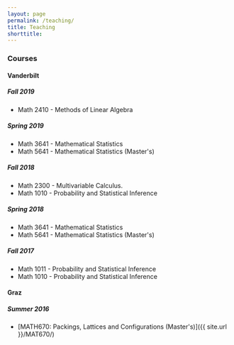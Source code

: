 ```yaml
---
layout: page
permalink: /teaching/
title: Teaching
shorttitle:
---
```


### Courses

#### Vanderbilt 

##### Fall 2019
* Math 2410 - Methods of Linear Algebra
  
##### Spring 2019
* Math 3641 - Mathematical Statistics
* Math 5641 -  Mathematical Statistics (Master's)
  
##### Fall 2018  
* Math 2300 - Multivariable Calculus.
* Math 1010 - Probability and Statistical Inference 
 
##### Spring 2018
* Math 3641 - Mathematical Statistics
* Math 5641 - Mathematical Statistics (Master's)
 
##### Fall 2017
* Math 1011 - Probability and Statistical Inference 
* Math 1010 - Probability and Statistical Inference
 
#### Graz 

##### Summer 2016
* [MATH670: Packings, Lattices and Configurations (Master's)]({{ site.url }}/MAT670/)



